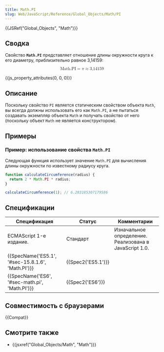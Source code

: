 ```yaml
---
title: Math.PI
slug: Web/JavaScript/Reference/Global_Objects/Math/PI
---
```


{{JSRef("Global_Objects", "Math")}}

## Сводка

Свойство **`Math.PI`** представляет отношение длины окружности круга к его диаметру, приблизительно равное 3,14159:

<math display="block"><semantics><mrow><mstyle mathvariant="monospace"><mi>Math.PI</mi></mstyle><mo>=</mo><mi>π</mi><mo>≈</mo><mn>3,14159</mn></mrow><annotation encoding="TeX">\mathtt{\mi{Math.PI}} = \pi \approx 3,14159</annotation></semantics></math>

{{js_property_attributes(0, 0, 0)}}

## Описание

Поскольку свойство `PI` является статическим свойством объекта `Math`, вы всегда должны использовать его как `Math.PI`, а не пытаться создавать экземпляр объекта `Math` и получать свойство от него (поскольку объект `Math` не является конструктором).

## Примеры

### Пример: использование свойства `Math.PI`

Следующая функция использует значение `Math.PI` для вычисления длины окружности по известному радиусу круга.

```js
function calculateCircumference(radius) {
  return 2 * Math.PI * radius;
}

calculateCircumference(1); // 6.283185307179586
```

## Спецификации

| Спецификация                                      | Статус             | Комментарии                                            |
| ------------------------------------------------- | ------------------ | ------------------------------------------------------ |
| ECMAScript 1-е издание.                           | Стандарт           | Изначальное определение. Реализована в JavaScript 1.0. |
| {{SpecName('ES5.1', '#sec-15.8.1.6', 'Math.PI')}} | {{Spec2('ES5.1')}} |                                                        |
| {{SpecName('ES6', '#sec-math.pi', 'Math.PI')}}    | {{Spec2('ES6')}}   |                                                        |

## Совместимость с браузерами

{{Compat}}

## Смотрите также

- {{jsxref("Global_Objects/Math", "Math")}}
